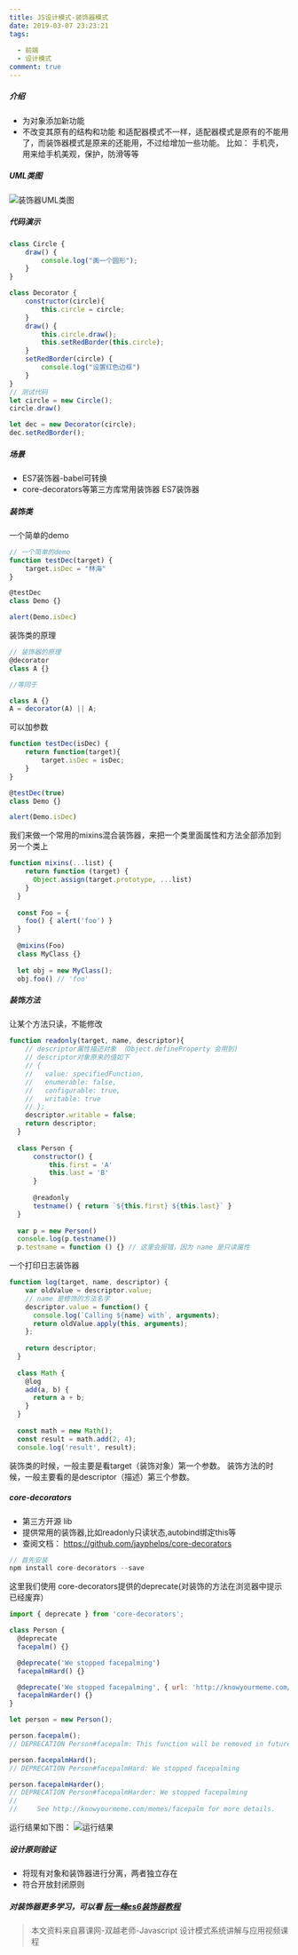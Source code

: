 ```yaml
---
title: JS设计模式-装饰器模式
date: 2019-03-07 23:23:21
tags: 
  
  - 前端
  - 设计模式
comment: true
---
```

##### 介绍
- 为对象添加新功能
- 不改变其原有的结构和功能
和适配器模式不一样，适配器模式是原有的不能用了，而装饰器模式是原来的还能用，不过给增加一些功能。
比如： 手机壳，用来给手机美观，保护，防滑等等
<!-- more -->
##### UML类图
![装饰器UML类图](https://upload-images.jianshu.io/upload_images/8878633-f22bb51e19571f66.png?imageMogr2/auto-orient/strip%7CimageView2/2/w/1240)

##### 代码演示
```javascript
class Circle {
    draw() {
        console.log("画一个圆形");
    }
}

class Decorator {
    constructor(circle){
        this.circle = circle;
    }
    draw() {
        this.circle.draw();
        this.setRedBorder(this.circle);
    }
    setRedBorder(circle) {
        console.log("设置红色边框")
    }
}
// 测试代码
let circle = new Circle();
circle.draw()

let dec = new Decorator(circle);
dec.setRedBorder();
```
##### 场景
- ES7装饰器-babel可转换
- core-decorators等第三方库常用装饰器
ES7装饰器
##### 装饰类
 一个简单的demo
```javascript
// 一个简单的demo
function testDec(target) {
    target.isDec = "林海"
}

@testDec
class Demo {}

alert(Demo.isDec)
```
装饰类的原理
```javascript
// 装饰器的原理
@decorator
class A {}

//等同于

class A {}
A = decorator(A) || A;
```
可以加参数
```javascript
function testDec(isDec) {
    return function(target){
        target.isDec = isDec;
    }
}

@testDec(true)
class Demo {}

alert(Demo.isDec)
```
我们来做一个常用的mixins混合装饰器，来把一个类里面属性和方法全部添加到另一个类上
```javascript
function mixins(...list) {
    return function (target) {
      Object.assign(target.prototype, ...list)
    }
  }
  
  const Foo = {
    foo() { alert('foo') }
  }
  
  @mixins(Foo)
  class MyClass {}
  
  let obj = new MyClass();
  obj.foo() // 'foo'
```
##### 装饰方法
让某个方法只读，不能修改
```javascript
function readonly(target, name, descriptor){
    // descriptor属性描述对象 （Object.defineProperty 会用到)
    // descriptor对象原来的值如下
    // {
    //   value: specifiedFunction,
    //   enumerable: false,
    //   configurable: true,
    //   writable: true
    // };
    descriptor.writable = false;
    return descriptor;
  }
  
  class Person {
      constructor() {
          this.first = 'A'
          this.last = 'B'
      }
  
      @readonly
      testname() { return `${this.first} ${this.last}` }
  }
  
  var p = new Person()
  console.log(p.testname())
  p.testname = function () {} // 这里会报错，因为 name 是只读属性
```
一个打印日志装饰器
```javascript
function log(target, name, descriptor) {
    var oldValue = descriptor.value;
    // name 是修饰的方法名字
    descriptor.value = function() {
      console.log(`Calling ${name} with`, arguments);
      return oldValue.apply(this, arguments);
    };
  
    return descriptor;
  }
  
  class Math {
    @log
    add(a, b) {
      return a + b;
    }
  }
  
  const math = new Math();
  const result = math.add(2, 4);
  console.log('result', result);
```
装饰类的时候，一般主要是看target（装饰对象）第一个参数。
装饰方法的时候，一般主要看的是descriptor（描述）第三个参数。
##### core-decorators 
- 第三方开源 lib
- 提供常用的装饰器,比如readonly只读状态,autobind绑定this等
- 查阅文档： https://github.com/jayphelps/core-decorators

```javascript
// 首先安装
npm install core-decorators --save
```
这里我们使用 core-decorators提供的deprecate(对装饰的方法在浏览器中提示已经废弃）

```javascript
import { deprecate } from 'core-decorators';

class Person {
  @deprecate
  facepalm() {}

  @deprecate('We stopped facepalming')
  facepalmHard() {}

  @deprecate('We stopped facepalming', { url: 'http://knowyourmeme.com/memes/facepalm' })
  facepalmHarder() {}
}

let person = new Person();

person.facepalm();
// DEPRECATION Person#facepalm: This function will be removed in future versions.

person.facepalmHard();
// DEPRECATION Person#facepalmHard: We stopped facepalming

person.facepalmHarder();
// DEPRECATION Person#facepalmHarder: We stopped facepalming
//
//     See http://knowyourmeme.com/memes/facepalm for more details.

```
运行结果如下图：
![运行结果](https://upload-images.jianshu.io/upload_images/8878633-48d0739e659f1151.png?imageMogr2/auto-orient/strip%7CimageView2/2/w/1240)
##### 设计原则验证
- 将现有对象和装饰器进行分离，两者独立存在
- 符合开放封闭原则

##### 对装饰器更多学习，可以看 [阮一峰es6装饰器教程](http://es6.ruanyifeng.com/#docs/decorator)

> 本文资料来自慕课网-双越老师-Javascript 设计模式系统讲解与应用视频课程
